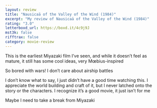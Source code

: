 ```yaml
---
layout: review
title: "Nausicaä of the Valley of the Wind (1984)"
excerpt: "My review of Nausicaä of the Valley of the Wind (1984)"
rating: "3.0"
letterboxd_url: https://boxd.it/4c9j9J
mst3k: false
rifftrax: false
category: movie-review
---
```


This is the earliest Miyazaki film I’ve seen, and while it doesn’t feel as mature, it still has some cool ideas, very Mœbius-inspired

So bored with wars! I don’t care about airship battles

I don’t know what to say, I just didn’t have a good time watching this. I appreciate the world building and craft of it, but I never latched onto the story or the characters. I recognize it’s a good movie, it just isn’t for me

Maybe I need to take a break from Miyazaki
